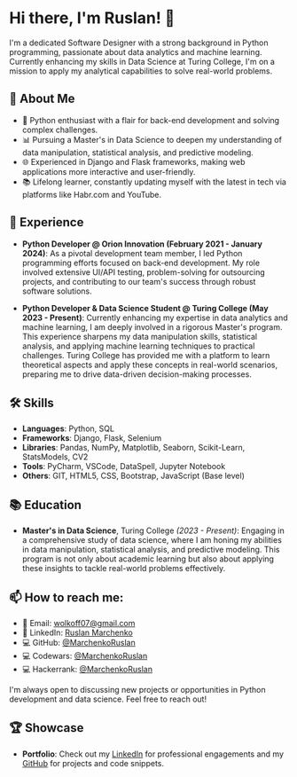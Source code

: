 # Hi there, I'm Ruslan! 👋

I'm a dedicated Software Designer with a strong background in Python programming, passionate about data analytics and machine learning. Currently enhancing my skills in Data Science at Turing College, I'm on a mission to apply my analytical capabilities to solve real-world problems.

## 🚀 About Me

- 🐍 Python enthusiast with a flair for back-end development and solving complex challenges.
- 📊 Pursuing a Master's in Data Science to deepen my understanding of data manipulation, statistical analysis, and predictive modeling.
- 🌐 Experienced in Django and Flask frameworks, making web applications more interactive and user-friendly.
- 📚 Lifelong learner, constantly updating myself with the latest in tech via platforms like Habr.com and YouTube.

## 💼 Experience

- **Python Developer @ Orion Innovation (February 2021 - January 2024)**: As a pivotal development team member, I led Python programming efforts focused on back-end development. My role involved extensive UI/API testing, problem-solving for outsourcing projects, and contributing to our team's success through robust software solutions.

- **Python Developer & Data Science Student @ Turing College (May 2023 - Present)**: Currently enhancing my expertise in data analytics and machine learning, I am deeply involved in a rigorous Master's program. This experience sharpens my data manipulation skills, statistical analysis, and applying machine learning techniques to practical challenges. Turing College has provided me with a platform to learn theoretical aspects and apply these concepts in real-world scenarios, preparing me to drive data-driven decision-making processes.

## 🛠 Skills

- **Languages**: Python, SQL
- **Frameworks**: Django, Flask, Selenium
- **Libraries**: Pandas, NumPy, Matplotlib, Seaborn, Scikit-Learn, StatsModels, CV2
- **Tools**: PyCharm, VSCode, DataSpell, Jupyter Notebook
- **Others**: GIT, HTML5, CSS, Bootstrap, JavaScript (Base level)

## 📚 Education

- **Master's in Data Science**, Turing College _(2023 - Present)_: Engaging in a comprehensive study of data science, where I am honing my abilities in data manipulation, statistical analysis, and predictive modeling. This program is not only about academic learning but also about applying these insights to tackle real-world problems effectively.

## 📫 How to reach me:

- 📧 Email: [wolkoff07@gmail.com](mailto:wolkoff07@gmail.com)
- 🔗 LinkedIn: [Ruslan Marchenko](https://www.linkedin.com/in/ruslanmarchenko/)
- 💻 GitHub: [@MarchenkoRuslan](https://github.com/MarchenkoRuslan)
- 💻 Codewars: [@MarchenkoRuslan](https://www.codewars.com/users/Marchenko%20Ruslan)
- 💻 Hackerrank: [@MarchenkoRuslan](https://www.hackerrank.com/profile/wolkoff07)

I'm always open to discussing new projects or opportunities in Python development and data science. Feel free to reach out!


## 🏆 Showcase

- **Portfolio**: Check out my [LinkedIn](https://www.linkedin.com/in/ruslanmarchenko/) for professional engagements and my [GitHub](https://github.com/MarchenkoRuslan) for projects and code snippets.

